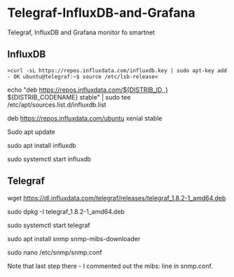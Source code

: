 # Telegraf-InfluxDB-and-Grafana
Telegraf, InfluxDB and Grafana monitor fo smartnet
## InfluxDB
	>curl -sL https://repos.influxdata.com/influxdb.key | sudo apt-key add - OK ubuntu@telegraf:~$ source /etc/lsb-release<

echo "deb https://repos.influxdata.com/${DISTRIB_ID,,} ${DISTRIB_CODENAME} stable" | sudo tee /etc/apt/sources.list.d/influxdb.list  

deb https://repos.influxdata.com/ubuntu xenial stable 

Sudo apt update 

sudo apt install influxdb 

sudo systemctl start influxdb 

  

## Telegraf 

wget https://dl.influxdata.com/telegraf/releases/telegraf_1.8.2-1_amd64.deb 

sudo dpkg -I telegraf_1.8.2-1_amd64.deb 

sudo systemctl start telegraf 

 

 

sudo apt install snmp snmp-mibs-downloader 

sudo nano /etc/snmp/snmp.conf 

 

Note that last step there - I commented out the mibs: line in snmp.conf.

